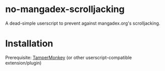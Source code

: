# no-mangadex-scrolljacking
A dead-simple userscript to prevent against mangadex.org's scrolljacking.

# Installation
Prerequisite: [TamperMonkey](https://tampermonkey.net/) (or other userscript-compatible extension/plugin)
